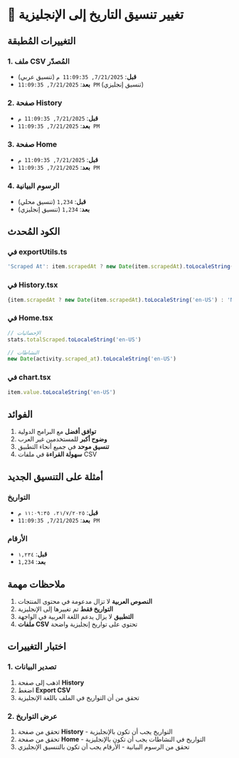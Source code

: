 # 📅 تغيير تنسيق التاريخ إلى الإنجليزية

## التغييرات المُطبقة

### 1. ملف CSV المُصدّر
- **قبل**: `7/21/2025, 11:09:35 م` (تنسيق عربي)
- **بعد**: `7/21/2025, 11:09:35 PM` (تنسيق إنجليزي)

### 2. صفحة History
- **قبل**: `7/21/2025, 11:09:35 م`
- **بعد**: `7/21/2025, 11:09:35 PM`

### 3. صفحة Home
- **قبل**: `7/21/2025, 11:09:35 م`
- **بعد**: `7/21/2025, 11:09:35 PM`

### 4. الرسوم البيانية
- **قبل**: `1,234` (تنسيق محلي)
- **بعد**: `1,234` (تنسيق إنجليزي)

## الكود المُحدث

### في exportUtils.ts
```typescript
'Scraped At': item.scrapedAt ? new Date(item.scrapedAt).toLocaleString('en-US') : 'N/A'
```

### في History.tsx
```typescript
{item.scrapedAt ? new Date(item.scrapedAt).toLocaleString('en-US') : 'N/A'}
```

### في Home.tsx
```typescript
// الإحصائيات
stats.totalScraped.toLocaleString('en-US')

// النشاطات
new Date(activity.scraped_at).toLocaleString('en-US')
```

### في chart.tsx
```typescript
item.value.toLocaleString('en-US')
```

## الفوائد

1. **توافق أفضل** مع البرامج الدولية
2. **وضوح أكبر** للمستخدمين غير العرب
3. **تنسيق موحد** في جميع أنحاء التطبيق
4. **سهولة القراءة** في ملفات CSV

## أمثلة على التنسيق الجديد

### التواريخ
- **قبل**: `٢١/٧/٢٠٢٥، ١١:٠٩:٣٥ م`
- **بعد**: `7/21/2025, 11:09:35 PM`

### الأرقام
- **قبل**: `١,٢٣٤`
- **بعد**: `1,234`

## ملاحظات مهمة

1. **النصوص العربية** لا تزال مدعومة في محتوى المنتجات
2. **التواريخ فقط** تم تغييرها إلى الإنجليزية
3. **التطبيق** لا يزال يدعم اللغة العربية في الواجهة
4. **ملفات CSV** تحتوي على تواريخ إنجليزية واضحة

## اختبار التغييرات

### 1. تصدير البيانات
1. اذهب إلى صفحة **History**
2. اضغط **Export CSV**
3. تحقق من أن التواريخ في الملف باللغة الإنجليزية

### 2. عرض التواريخ
1. تحقق من صفحة **History** - التواريخ يجب أن تكون بالإنجليزية
2. تحقق من صفحة **Home** - التواريخ في النشاطات يجب أن تكون بالإنجليزية
3. تحقق من الرسوم البيانية - الأرقام يجب أن تكون بالتنسيق الإنجليزي 